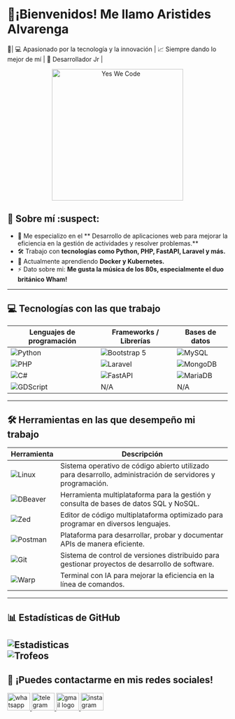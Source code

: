 # 👋¡Bienvenidos! Me llamo Aristides Alvarenga 

🔹| 💻 Apasionado por la tecnología y la innovación | 📈 Siempre dando lo mejor de mí | 👶 Desarrollador Jr |
<p align="center" >
  <img src="https://octodex.github.com/images/topguntocat.png" alt="Yes We Code" width="300">
</p>

## :pushpin: Sobre mí :suspect:
- 🎯 Me especializo en el ** Desarrollo de aplicaciones web para mejorar la eficiencia en la gestión de actividades y resolver problemas.**  
- 🛠 Trabajo con **tecnologías como Python, PHP, FastAPI, Laravel y más.**  
- 🌱 Actualmente aprendiendo **Docker y Kubernetes.**  
- ⚡ Dato sobre mi: **Me gusta la música de los 80s, especialmente el duo británico Wham!**  

---

## :computer: Tecnologías con las que trabajo  

| Lenguajes de programación  | Frameworks / Librerías | Bases de datos |
|---------------------------|----------------------|---------------|
| ![Python](https://img.shields.io/badge/-Python-3776AB?style=flat&logo=python&logoColor=white)  | ![Bootstrap 5](https://img.shields.io/badge/Bootstrap%205-7952B3?style=flat&logo=bootstrap&logoColor=white) |  ![MySQL](https://img.shields.io/badge/MySQL-4479A1?style=flat&logo=mysql&logoColor=white) |
| ![PHP](https://img.shields.io/badge/PHP-777BB4?style=flat&logo=php&logoColor=white) | ![Laravel](https://img.shields.io/badge/Laravel-FF2D20?style=flat&logo=laravel&logoColor=white)  |  ![MongoDB](https://img.shields.io/badge/MongoDB-47A248?style=flat&logo=mongodb&logoColor=white) |
| ![C#](https://img.shields.io/badge/-C%23-d121cb?style=flat&logo=c-sharp&logoColor=white)   | ![FastAPI](https://img.shields.io/badge/FastAPI-009688?style=flat&logo=fastapi&logoColor=white)  | ![MariaDB](https://img.shields.io/badge/MariaDB-003545?style=flat&logo=mariadb&logoColor=white) |
| ![GDScript](https://img.shields.io/badge/-GDScript-478CBF?style=flat&logo=godotengine&logoColor=white) | N/A  | N/A|

---
## 🛠 Herramientas en las que desempeño mi trabajo  

| Herramienta | Descripción |
|------------|------------|
| ![Linux](https://img.shields.io/badge/-GNU/Linux-000000?style=flat&logo=linux&logoColor=white) | Sistema operativo de código abierto utilizado para desarrollo, administración de servidores y programación. |
| ![DBeaver](https://img.shields.io/badge/-DBeaver-382923?style=flat&logo=dbeaver&logoColor=white) | Herramienta multiplataforma para la gestión y consulta de bases de datos SQL y NoSQL. |
| ![Zed](https://img.shields.io/badge/-Zed-084CCF?style=flat&logo=zedindustries&logoColor=white) | Editor de código multiplataforma optimizado para programar en diversos lenguajes. |
| ![Postman](https://img.shields.io/badge/-Postman-FF6C37?style=flat&logo=Postman&logoColor=white) | Plataforma para desarrollar, probar y documentar APIs de manera eficiente. |
| ![Git](https://img.shields.io/badge/-Git-F05032?style=flat&logo=git&logoColor=white) | Sistema de control de versiones distribuido para gestionar proyectos de desarrollo de software. |
| ![Warp](https://img.shields.io/badge/-Warp-01A4FF?style=flat&logo=warp&logoColor=white) | Terminal con IA para mejorar la eficiencia en la línea de comandos.  |

---

## 📊 Estadísticas de GitHub   
![Estadisticas ](https://github-readme-stats.vercel.app/api?username=Aristides128&show_icons=true&theme=tokyonight)  
![Trofeos](https://github-profile-trophy.vercel.app/?username=Aristides128&theme=tokyonight&no-frame=false&no-bg=true&margin-w=4)
---

## :speech_balloon: ¡Puedes contactarme en mis redes sociales!  
<div align="left">
  <a href="https://t.me/c/1989311697/738" target="_blank">
    <img src="https://raw.githubusercontent.com/maurodesouza/profile-readme-generator/master/src/assets/icons/social/whatsapp/default.svg" width="52" height="40" alt="whatsapp logo"  />
  </a>
  <a href="https://t.me/lvrenga1" target="_blank">
    <img src="https://raw.githubusercontent.com/maurodesouza/profile-readme-generator/master/src/assets/icons/social/telegram/default.svg" width="52" height="40" alt="telegram logo"  />
  </a>
 <a href="mailto:aristidessibirian7@gmail.com" target="_blank">
    <img src="https://raw.githubusercontent.com/maurodesouza/profile-readme-generator/master/src/assets/icons/social/gmail/default.svg" width="52" height="40" alt="gmail logo"  />
  </a>
  <img src="https://raw.githubusercontent.com/maurodesouza/profile-readme-generator/master/src/assets/icons/social/instagram/default.svg" width="52" height="40" alt="instagram logo"  />
</div>

###
